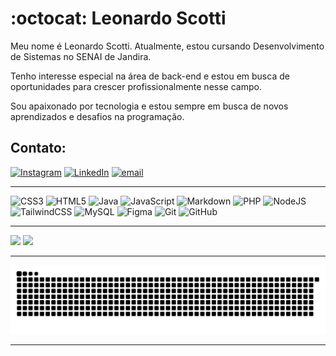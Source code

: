 # :octocat: Leonardo Scotti

Meu nome é Leonardo Scotti. Atualmente, estou cursando Desenvolvimento de Sistemas no SENAI de Jandira.

Tenho interesse especial na área de back-end e estou em busca de oportunidades para crescer profissionalmente nesse campo.

Sou apaixonado por tecnologia e estou sempre em busca de novos aprendizados e desafios na programação.

## Contato:
[![Instagram](https://img.shields.io/badge/Instagram-%23E4405F.svg?logo=Instagram&logoColor=white)](https://instagram.com/scottix__) [![LinkedIn](https://img.shields.io/badge/LinkedIn-%230077B5.svg?logo=linkedin&logoColor=white)](https://linkedin.com/in/leonardo-scotti-dev) [![email](https://img.shields.io/badge/Email-D14836?logo=gmail&logoColor=white)](mailto:leonardo.scotti07@gmail.com)

---
![CSS3](https://img.shields.io/badge/css3-%231572B6.svg?style=for-the-badge&logo=css3&logoColor=white) ![HTML5](https://img.shields.io/badge/html5-%23E34F26.svg?style=for-the-badge&logo=html5&logoColor=white) ![Java](https://img.shields.io/badge/java-%23ED8B00.svg?style=for-the-badge&logo=openjdk&logoColor=white) ![JavaScript](https://img.shields.io/badge/javascript-%23323330.svg?style=for-the-badge&logo=javascript&logoColor=%23F7DF1E) ![Markdown](https://img.shields.io/badge/markdown-%23000000.svg?style=for-the-badge&logo=markdown&logoColor=white) ![PHP](https://img.shields.io/badge/php-%23777BB4.svg?style=for-the-badge&logo=php&logoColor=white) ![NodeJS](https://img.shields.io/badge/node.js-6DA55F?style=for-the-badge&logo=node.js&logoColor=white) ![TailwindCSS](https://img.shields.io/badge/tailwindcss-%2338B2AC.svg?style=for-the-badge&logo=tailwind-css&logoColor=white) ![MySQL](https://img.shields.io/badge/mysql-4479A1.svg?style=for-the-badge&logo=mysql&logoColor=white) ![Figma](https://img.shields.io/badge/figma-%23F24E1E.svg?style=for-the-badge&logo=figma&logoColor=white) ![Git](https://img.shields.io/badge/git-%23F05033.svg?style=for-the-badge&logo=git&logoColor=white) ![GitHub](https://img.shields.io/badge/github-%23121011.svg?style=for-the-badge&logo=github&logoColor=white)

---
![](https://github-readme-stats.vercel.app/api?username=leonardo-scotti&theme=swift&hide_border=true&include_all_commits=false&count_private=true)
![](https://github-readme-stats.vercel.app/api/top-langs/?username=leonardo-scotti&theme=swift&hide_border=true&include_all_commits=false&count_private=true&layout=compact)

---
<div>
  <picture>
    <source media="(prefers-color-scheme: dark)" srcset="https://raw.githubusercontent.com/leonardo-scotti/leonardo-scotti/output/github-contribution-grid-snake-dark.svg">
    <source media="(prefers-color-scheme: light)" srcset="https://raw.githubusercontent.com/leonardo-scotti/leonardo-scotti/output/github-contribution-grid-snake.svg">
    <img alt="github contribution grid snake animation" src="https://raw.githubusercontent.com/leonardo-scotti/leonardo-scotti/output/github-contribution-grid-snake.svg">
  </picture>
</div>

---

